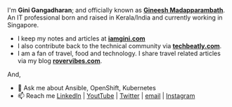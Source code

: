 I'm **Gini Gangadharan**; and officially known as **[Gineesh Madapparambath](https://www.linkedin.com/in/gineesh/)**. An IT professional born and raised in Kerala/India and currently working in Singapore.

- I keep my notes and articles at **[iamgini.com](https://www.iamgini.com/)**
- I also contribute back to the technical community via **[techbeatly.com](https://www.techbeatly.com/)**.
- I am a fan of travel, food and technology. I share travel related articles via my blog **[rovervibes.com](https://www.rovervibes.com/)**. 


And, 
- 💬 Ask me about Ansible, OpenShift, Kubernetes
- 📫 Reach me [LinkedIn](https://www.linkedin.com/in/gineesh/) | [YoutTube](https://www.youtube.com/channel/UCLA_wrgCYV2R2ZHgk1xTCqg?sub_confirmation=1) | [Twitter](https://twitter.com/GiniGangadharan) | [email](mailto:net.gini@gmail.com) | [Instagram](https://www.instagram.com/ginigangadharan/)

<!--
Here are some ideas to get you started:

- 🔭 I’m currently working on ...
- 🌱 I’m currently learning ...
- 👯 I’m looking to collaborate on ...
- 🤔 I’m looking for help with ...
- 💬 Ask me about ...
- 📫 How to reach me: ...
- 😄 Pronouns: ...
- ⚡ Fun fact: ...
-->

